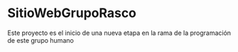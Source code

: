 # SitioWebGrupoRasco
Este proyecto es el inicio de una nueva etapa en la rama de la programación de este grupo humano
